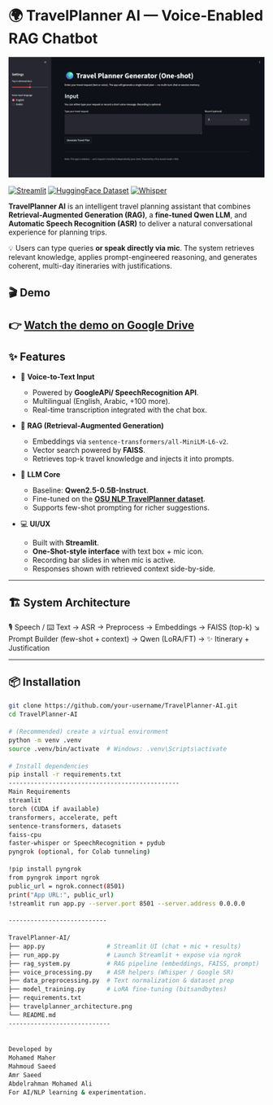 # 🌍 TravelPlanner AI — Voice-Enabled RAG Chatbot

![TravelPlanner AI](data/ss_1.png)

[![Streamlit](https://img.shields.io/badge/Streamlit-Voice%20Assistant-green?logo=streamlit)]()
[![HuggingFace Dataset](https://img.shields.io/badge/Dataset-TravelPlanner-orange?logo=huggingface)]()
[![Whisper](https://img.shields.io/badge/ASR-Whisper-blue?logo=openai)]()


**TravelPlanner AI** is an intelligent travel planning assistant that combines **Retrieval-Augmented Generation (RAG)**, a **fine-tuned Qwen LLM**, and **Automatic Speech Recognition (ASR)** to deliver a natural conversational experience for planning trips.

💡 Users can type queries **or speak directly via mic**. The system retrieves relevant knowledge, applies prompt-engineered reasoning, and generates coherent, multi-day itineraries with justifications.


## 🎬 Demo
**👉 [Watch the demo on Google Drive](https://drive.google.com/drive/folders/1UDbOqPE_RFlPLKKdtfu6Qw3gjxWb5LEO?usp=sharing)**
---

## ✨ Features

- 🎤 **Voice-to-Text Input**
  - Powered by **GoogleAPi/ SpeechRecognition API**.
  - Multilingual (English, Arabic, +100 more).
  - Real-time transcription integrated with the chat box.

- 🧠 **RAG (Retrieval-Augmented Generation)**
  - Embeddings via `sentence-transformers/all-MiniLM-L6-v2`.
  - Vector search powered by **FAISS**.
  - Retrieves top-k travel knowledge and injects it into prompts.

- 🤖 **LLM Core**
  - Baseline: **Qwen2.5-0.5B-Instruct**.
  - Fine-tuned on the **[OSU NLP TravelPlanner dataset](https://huggingface.co/datasets/osunlp/TravelPlanner)**.
  - Supports few-shot prompting for richer suggestions.

- 💻 **UI/UX**
  - Built with **Streamlit**.
  - **One-Shot-style interface** with text box + mic icon.
  - Recording bar slides in when mic is active.
  - Responses shown with retrieved context side-by-side.

---

## 🏗️ System Architecture
🎙️ Speech / ⌨️ Text → ASR → Preprocess → Embeddings → FAISS (top-k)
↘ Prompt Builder (few-shot + context)
→ Qwen (LoRA/FT) → ✨ Itinerary + Justification


---

## 📦 Installation

```bash
git clone https://github.com/your-username/TravelPlanner-AI.git
cd TravelPlanner-AI

# (Recommended) create a virtual environment
python -m venv .venv
source .venv/bin/activate  # Windows: .venv\Scripts\activate

# Install dependencies
pip install -r requirements.txt
-----------------------------------------------
Main Requirements
streamlit
torch (CUDA if available)
transformers, accelerate, peft
sentence-transformers, datasets
faiss-cpu
faster-whisper or SpeechRecognition + pydub
pyngrok (optional, for Colab tunneling)

!pip install pyngrok
from pyngrok import ngrok
public_url = ngrok.connect(8501)
print("App URL:", public_url)
!streamlit run app.py --server.port 8501 --server.address 0.0.0.0

---------------------------

TravelPlanner-AI/
├── app.py                 # Streamlit UI (chat + mic + results)
├── run_app.py             # Launch Streamlit + expose via ngrok
├── rag_system.py          # RAG pipeline (embeddings, FAISS, prompt)
├── voice_processing.py    # ASR helpers (Whisper / Google SR)
├── data_preprocessing.py  # Text normalization & dataset prep
├── model_training.py      # LoRA fine-tuning (bitsandbytes)
├── requirements.txt
├── travelplanner_architecture.png
└── README.md
----------------------------


Developed by
Mohamed Maher 
Mahmoud Saeed 
Amr Saeed 
Abdelrahman Mohamed Ali 
For AI/NLP learning & experimentation.
